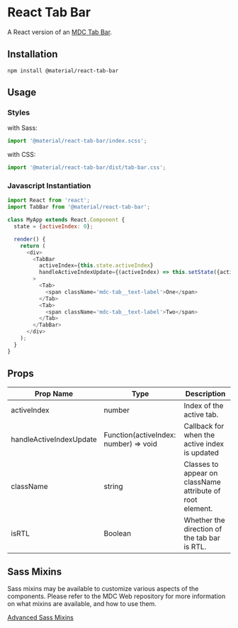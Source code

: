 # React Tab Bar

A React version of an [MDC Tab Bar](https://github.com/material-components/material-components-web/tree/master/packages/mdc-tab-bar).

## Installation

```
npm install @material/react-tab-bar
```

## Usage

### Styles

with Sass:
```js
import '@material/react-tab-bar/index.scss';
```

with CSS:
```js
import '@material/react-tab-bar/dist/tab-bar.css';
```

### Javascript Instantiation

```js
import React from 'react';
import TabBar from '@material/react-tab-bar';

class MyApp extends React.Component {
  state = {activeIndex: 0};

  render() {
    return (
      <div>
        <TabBar 
          activeIndex={this.state.activeIndex}
          handleActiveIndexUpdate={(activeIndex) => this.setState({activeIndex})}
        >
          <Tab>
            <span className='mdc-tab__text-label'>One</span>
          </Tab>
          <Tab>
            <span className='mdc-tab__text-label'>Two</span>
          </Tab>
        </TabBar>
      </div>
    );
  }
}
```

## Props

Prop Name | Type | Description
--- | --- | ---
activeIndex | number | Index of the active tab.
handleActiveIndexUpdate | Function(activeIndex: number) => void | Callback for when the active index is updated
className | string | Classes to appear on className attribute of root element.
isRTL | Boolean |  Whether the direction of the tab bar is RTL.

## Sass Mixins

Sass mixins may be available to customize various aspects of the components. Please refer to the
MDC Web repository for more information on what mixins are available, and how to use them.

[Advanced Sass Mixins](https://github.com/material-components/material-components-web/blob/master/packages/mdc-tab-bar/README.md#sass-mixins)

